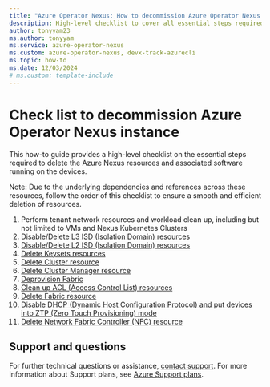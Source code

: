 ```yaml
---
title: "Azure Operator Nexus: How to decommission Azure Operator Nexus instance checklist"
description: High-level checklist to cover all essential steps required for decommissioning Azure Operator Nexus instance
author: tonyyam23
ms.author: tonyyam
ms.service: azure-operator-nexus
ms.custom: azure-operator-nexus, devx-track-azurecli
ms.topic: how-to
ms.date: 12/03/2024
# ms.custom: template-include
---
```


# Check list to decommission Azure Operator Nexus instance
This how-to guide provides a high-level checklist on the essential steps required to delete the Azure Nexus resources and associated software running on the devices.

Note: Due to the underlying dependencies and references across these resources, follow the order of this checklist to ensure a smooth and efficient deletion of resources.

1) Perform tenant network resources and workload clean up, including but not limited to VMs and Nexus Kubernetes Clusters
2) [Disable/Delete L3 ISD (Isolation Domain) resources](./howto-delete-layer-3-isolation-domains.md)
3) [Disable/Delete L2 ISD (Isolation Domain) resources](./howto-configure-isolation-domain.md#delete-l2-isolation-domain)
4) [Delete Keysets resources](./howto-baremetal-bmc-ssh.md#deleting-a-bmc-keyset)
5) [Delete Cluster resource](./howto-configure-cluster.md#delete-a-cluster)
6) [Delete Cluster Manager resource](./howto-cluster-manager.md#delete-cluster-manager)
7) [Deprovision Fabric](./howto-configure-network-fabric.md#deleting-fabric)
8) [Clean up ACL (Access Control List) resources](./howto-delete-access-control-list-network-to-network-interconnect.md)
9) [Delete Fabric resource](./howto-configure-network-fabric.md#deleting-fabric)
10) [Disable DHCP (Dynamic Host Configuration Protocol) and put devices into ZTP (Zero Touch Provisioning) mode](./howto-platform-prerequisites.md#default-setup-for-other-devices-installed)
11) [Delete Network Fabric Controller (NFC) resource](./howto-configure-network-fabric-controller.md#delete-network-fabric-controller)

## Support and questions
For further technical questions or assistance, [contact support](https://portal.azure.com/?#blade/Microsoft_Azure_Support/HelpAndSupportBlade). For more information about Support plans, see [Azure Support plans](https://azure.microsoft.com/support/plans/response/).
